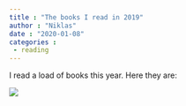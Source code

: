 ```yaml
---
title : "The books I read in 2019"
author : "Niklas"
date : "2020-01-08"
categories : 
 - reading
---
```


I read a load of books this year. Here they are:

![](https://niklasblog.com/wp-content/screenshot-www.goodreads.com-2020.01.09-09_01_56.png)
